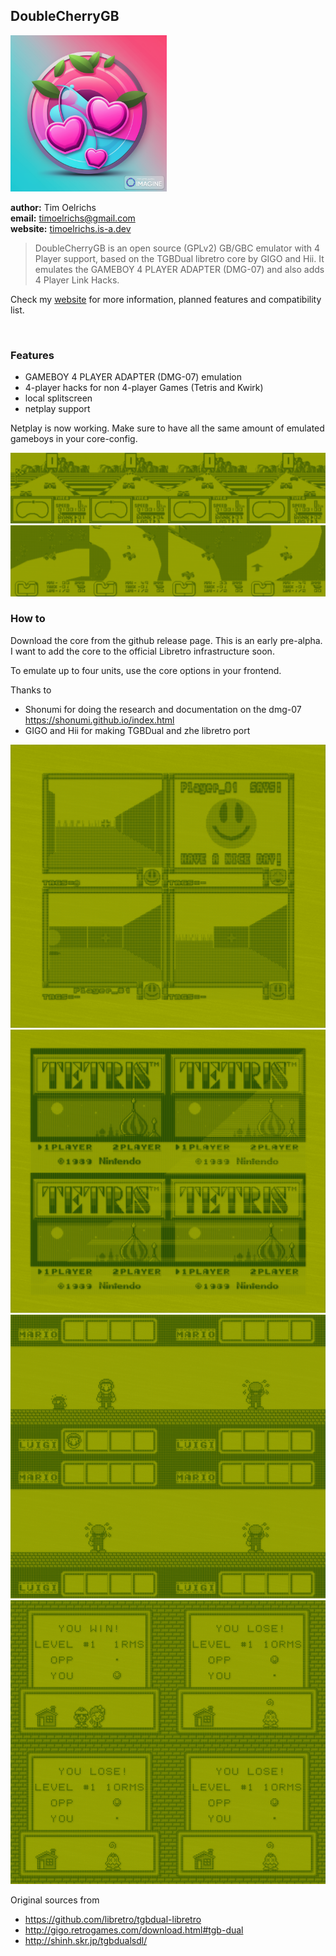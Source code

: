 ## DoubleCherryGB

<img src="/screenshots/logo.png" height="250">



**author:** Tim Oelrichs<br>
**email:** timoelrichs@gmail.com<br>
**website:** [timoelrichs.is-a.dev](https://timoelrichs.is-a.dev)<br>

> DoubleCherryGB is an open source (GPLv2) GB/GBC emulator with 4 Player support, based on the TGBDual libretro core by GIGO and Hii.
> It emulates the GAMEBOY 4 PLAYER ADAPTER (DMG-07) and also adds 4 Player Link Hacks.

Check my [website](https://timoelrichs.is-a.dev) for more information, planned features and compatibility list.

<br>


### Features

- GAMEBOY 4 PLAYER ADAPTER (DMG-07) emulation
- 4-player hacks for non 4-player Games (Tetris and Kwirk)
- local splitscreen
- netplay support


Netplay is now working. Make sure to have all the same amount of emulated gameboys in your core-config.

![](/screenshots/F-1%20Race.png)
![](/screenshots/SuperRC.png)

### How to

Download the core from the github release page. 
This is an early pre-alpha. I want to add the core to the official Libretro infrastructure soon.

To emulate up to four units, use the core options in your frontend.  

Thanks to
- Shonumi for doing the research and documentation on the dmg-07  https://shonumi.github.io/index.html
- GIGO and Hii for making TGBDual and zhe libretro port

![](/screenshots/Faceball%202000.png)
![](/screenshots/Tetris.png)
![](/screenshots/tetris_winner.png)
![](/screenshots/Kwirk.png)

Original sources from
- https://github.com/libretro/tgbdual-libretro
- http://gigo.retrogames.com/download.html#tgb-dual
- http://shinh.skr.jp/tgbdualsdl/



